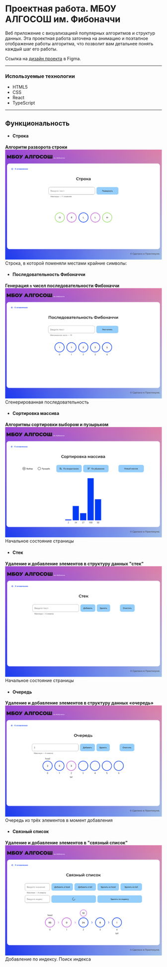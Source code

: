 # Проектная работа. МБОУ АЛГОСОШ им. Фибоначчи

Веб приложение с визуализацией популярных алгоритмов и структур данных. Эта проектная работа заточена на анимацию и поэтапное отображение работы алгоритма, что позволит вам детальнее понять каждый шаг его работы.

Ссылка на [дизайн проекта](https://www.figma.com/file/RIkypcTQN5d37g7RRTFid0/Algososh_external_link?node-id=0%3A1) в Figma.

---

### Используемые технологии

* HTML5
* CSS
* React
* TypeScript

---

## Функциональность

* #### Строка
**Алгоритм разворота строки**
![Промежуточный этап разворота строки](README_static/Untitled%202.png)
Строка, в которой поменяли местами крайние символы:

* #### Последовательность Фибоначчи
**Генерация `n` чисел последовательности Фибоначчи**
![Сгенерированная последовательность](README_static/Untitled%204.png)
Сгенерированная последовательность

* #### Сортировка массива
**Алгоритмы сортировки выбором и пузырьком**
![Начальное состояние страницы](README_static/Untitled%205.png)
Начальное состояние страницы

* #### Стек
**Удаление и добавление элементов в структуру данных "стек"**
![Начальное состояние страницы](README_static/Untitled%206.png)
Начальное состояние страницы

* #### Очередь
**Удаление и добавление элементов в структуру данных «очередь»**
![Очередь из трёх элементов в момент добавления](README_static/Untitled%209.png)
Очередь из трёх элементов в момент добавления

* #### Связный список
**Удаление и добавление элементов в "связный список"**
![Добавление по индексу. Поиск индекса](README_static/Untitled%2014.png)
Добавление по индексу. Поиск индекса